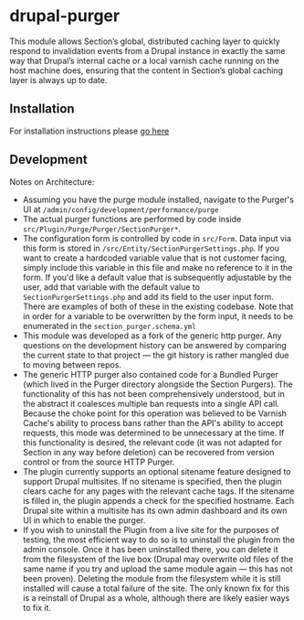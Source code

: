 # drupal-purger
This module allows Section’s global, distributed caching layer to quickly respond to invalidation events from a Drupal instance in exactly the same way that Drupal’s internal cache or a local varnish cache running on the host machine does, ensuring that the content in Section’s global caching layer is always up to date.

## Installation

For installation instructions please [go here](https://www.section.io/docs/how-to/drupal-setup/drupal8/)

## Development

Notes on Architecture:

- Assuming you have the purge module installed, navigate to the Purger's UI at `/admin/config/development/performance/purge`
- The actual purger functions are performed by code inside `src/Plugin/Purge/Purger/SectionPurger*`.
- The configuration form is controlled by code in `src/Form`. Data input via this form is stored in `/src/Entity/SectionPurgerSettings.php`. If you want to create a hardcoded variable value that is not customer facing, simply include this variable in this file and make no reference to it in the form. If you'd like a default value that is subsequently adjustable by the user, add that variable with the default value to `SectionPurgerSettings.php` and add its field to the user input form. There are examples of both of these in the existing codebase. Note that in order for a variable to be overwritten by the form input, it needs to be enumerated in the `section_purger.schema.yml`
- This module was developed as a fork of the generic http purger. Any questions on the development history can be answered by comparing the current state to that project — the git history is rather mangled due to moving between repos.
- The generic HTTP purger also contained code for a Bundled Purger (which lived in the Purger directory alongside the Section Purgers). The functionality of this has not been comprehensively understood, but in the abstract it coalesces multiple ban requests into a single API call. Because the choke point for this operation was believed to be Varnish Cache's ability to process bans rather than the API's ability to accept requests, this mode was determined to be unnecessary at the time. If this functionality is desired, the relevant code (it was not adapted for Section in any way before deletion) can be recovered from version control or from the source HTTP Purger.
- The plugin currently supports an optional sitename feature designed to support Drupal multisites. If no sitename is specified, then the plugin clears cache for any pages with the relevant cache tags. If the sitename is filled in, the plugin appends a check for the specified hostname. Each Drupal site within a multisite has its own admin dashboard and its own UI in which to enable the purger.
- If you wish to uninstall the Plugin from a live site for the purposes of testing, the most efficient way to do so is to uninstall the plugin from the admin console. Once it has been uninstalled there, you can delete it from the filesystem of the live box (Drupal may overwrite old files of the same name if you try and upload the same module again — this has not been proven). Deleting the module from the filesystem while it is still installed will cause a total failure of the site. The only known fix for this is a reinstall of Drupal as a whole, although there are likely easier ways to fix it. 
